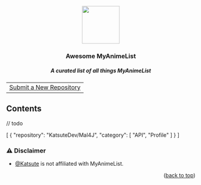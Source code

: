 <div id="top" align="center">
    <br>
    <a href="https://github.com/Katsute/awesome-myanimelist#readme">
        <img src="https://raw.githubusercontent.com/KatsuteDev/Background/main/logo.png" width="100" height="100">
    </a>
    <h3>Awesome MyAnimeList</h3>
    <h5>A curated list of all things MyAnimeList</h5>
    <table><tr><td>
        <a href="https://github.com/Katsute/awesome-myanimelist/issues/new?template=1-repository.yml">Submit a New Repository</a>
    </td></tr></table>
</div>

## Contents

// todo

<!-- CONTENT -->
[
    {
        "repository": "KatsuteDev/Mal4J",
        "category": [
            "API",
            "Profile"
        ]
    }
]<!-- /CONTENT -->

### ⚠️️ Disclaimer

 - [@Katsute](https://github.com/Katsute) is not affiliated with MyAnimeList.

<p align="right">(<a href="#top">back to top</a>)</p>